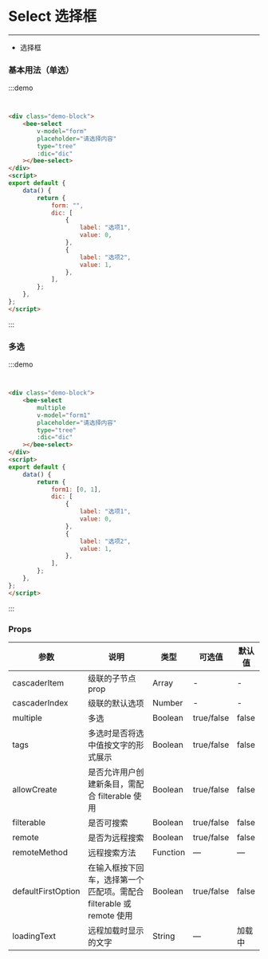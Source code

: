 # Select 选择框 
----
- 选择框

### 基本用法（单选）

<div class="demo-block">
    <bee-select
        v-model="form"
        placeholder="请选择内容"
        type="tree"
        :dic="dic"
    ></bee-select>
</div>
<script>
export default {
    data() {
        return {
            form: "",
            dic: [
                {
                    label: "选项1",
                    value: 0,
                },
                {
                    label: "选项2",
                    value: 1,
                },
            ],
        };
    },
};
</script>

:::demo
```html


<div class="demo-block">
    <bee-select
        v-model="form"
        placeholder="请选择内容"
        type="tree"
        :dic="dic"
    ></bee-select>
</div>
<script>
export default {
    data() {
        return {
            form: "",
            dic: [
                {
                    label: "选项1",
                    value: 0,
                },
                {
                    label: "选项2",
                    value: 1,
                },
            ],
        };
    },
};
</script>
```
:::


### 多选

<div class="demo-block">
    <bee-select
        multiple
        v-model="form1"
        placeholder="请选择内容"
        type="tree"
        :dic="dic"
    ></bee-select>
</div>
<script>
export default {
    data() {
        return {
            form1: [0, 1],
            dic: [
                {
                    label: "选项1",
                    value: 0,
                },
                {
                    label: "选项2",
                    value: 1,
                },
            ],
        };
    },
};
</script>

:::demo
```html


<div class="demo-block">
    <bee-select
        multiple
        v-model="form1"
        placeholder="请选择内容"
        type="tree"
        :dic="dic"
    ></bee-select>
</div>
<script>
export default {
    data() {
        return {
            form1: [0, 1],
            dic: [
                {
                    label: "选项1",
                    value: 0,
                },
                {
                    label: "选项2",
                    value: 1,
                },
            ],
        };
    },
};
</script>
```
:::
### Props

| 参数                 | 说明                                           | 类型       | 可选值        | 默认值   |
|--------------------|----------------------------------------------|----------|------------|-------|
| cascaderItem       | 级联的子节点prop                                   | Array    | -          | -     |
| cascaderIndex      | 级联的默认选项                                      | Number   | -          | -     |
| multiple           | 多选                                           | Boolean  | true/false | false |
| tags               | 多选时是否将选中值按文字的形式展示                            | Boolean  | true/false | false |
| allowCreate        | 是否允许用户创建新条目，需配合 filterable 使用                | Boolean  | true/false | false |
| filterable         | 是否可搜索                                        | Boolean  | true/false | false |
| remote             | 是否为远程搜索                                      | Boolean  | true/false | false |
| remoteMethod       | 远程搜索方法                                       | Function | —          | —     |
| defaultFirstOption | 在输入框按下回车，选择第一个匹配项。需配合 filterable 或 remote 使用 | Boolean  | true/false | false |
| loadingText        | 远程加载时显示的文字                                   | String   | —          | 加载中   |

